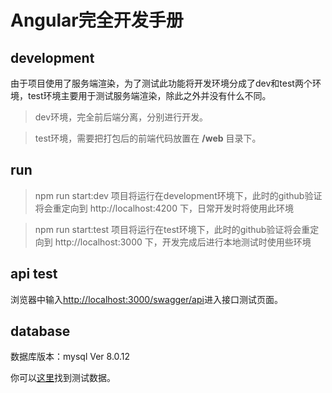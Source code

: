 # Angular完全开发手册

## development

由于项目使用了服务端渲染，为了测试此功能将开发环境分成了dev和test两个环境，test环境主要用于测试服务端渲染，除此之外并没有什么不同。

> dev环境，完全前后端分离，分别进行开发。

> test环境，需要把打包后的前端代码放置在 **/web** 目录下。

## run

> npm run start:dev 项目将运行在development环境下，此时的github验证将会重定向到 http://localhost:4200 下，日常开发时将使用此环境

> npm run start:test 项目将运行在test环境下，此时的github验证将会重定向到 http://localhost:3000 下，开发完成后进行本地测试时使用些环境

## api test

浏览器中输入<u>http://localhost:3000/swagger/api</u>进入接口测试页面。

## database

数据库版本：mysql  Ver 8.0.12

你可以[这里](https://github.com/sxlwar/test.bk.sql)找到测试数据。

